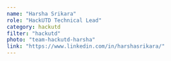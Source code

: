```yaml
---
name: "Harsha Srikara"
role: "HackUTD Technical Lead"
category: hackutd
filter: "hackutd"
photo: "team-hackutd-harsha"
link: "https://www.linkedin.com/in/harshasrikara/"
---
```


